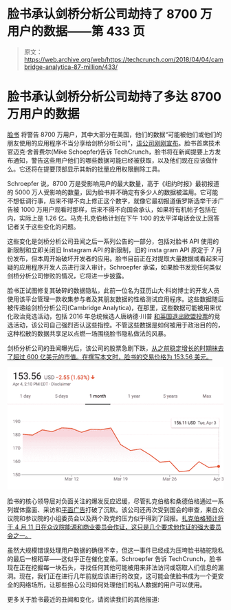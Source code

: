 # 脸书承认剑桥分析公司劫持了 8700 万用户的数据——第 433 页

> 原文：<https://web.archive.org/web/https://techcrunch.com/2018/04/04/cambridge-analytica-87-million/433/>

# 脸书承认剑桥分析公司劫持了多达 8700 万用户的数据

[脸书](https://web.archive.org/web/20200320171021/https://crunchbase.com/organization/facebook) 将警告 8700 万用户，其中大部分在美国，他们的数据“可能被他们或他们的朋友使用的应用程序不当分享给剑桥分析公司”，[该公司刚刚宣布](https://web.archive.org/web/20200320171021/https://newsroom.fb.com/news/2018/04/restricting-data-access/)。脸书首席技术官迈克·舍普费尔(Mike Schoepfer)告诉 TechCrunch，脸书将在新闻提要上方发布通知，警告这些用户他们的哪些数据可能已经被获取，以及他们现在应该做什么。它还将在提要顶部显示其新的批量应用权限删除工具。

Schroepfer 说，8700 万是受影响用户的最大数量，高于《纽约时报》最初报道的 5000 万人受影响的数量，因为脸书并不确定有多少人的数据被滥用。它可能不想低调行事，后来不得不向上修正这个数字，就像它最初报道俄罗斯选举干涉广告被 1000 万用户观看时那样，后来不得不向国会承认，如果将有机帖子包括在内，实际上是 1.26 亿。马克·扎克伯格计划在下午 1:00 的太平洋电话会议上回答记者关于这些变化的问题。

这些变化是剑桥分析公司丑闻之后一系列公告的一部分，包括对脸书 API 使用的新限制和立即关闭旧 Instagram API 的新限制，旧的 insta gram API 原定于 7 月份发布，但本周开始破坏开发者的应用。脸书目前正在对提取大量数据或看起来可疑的应用程序开发人员进行深入审计，Schroepfer 承诺，如果脸书发现任何类似剑桥分析公司惨败的情况，它将进一步披露。

脸书正试图修复其破碎的数据隐私，此前一位名为亚历山大·科岗博士的开发人员使用该平台管理一款收集参与者及其朋友数据的性格测试应用程序。这些数据随后被传递给剑桥分析公司(Cambridge Analytica)，在那里，这些数据可能被用来优化政治竞选活动，包括 2016 年总统候选人唐纳德·川普 [和英国退出欧盟投票](https://web.archive.org/web/20200320171021/https://www.nytimes.com/2018/03/27/world/europe/whistle-blower-data-mining-cambridge-analytica.html)的竞选活动，该公司自己强烈否认这些指控。不管这些数据是如何被用于政治目的的，这种松散的数据共享足以点燃一场围绕脸书隐私做法的风暴。

剑桥分析公司的丑闻曝光后，该公司的股票急剧下跌，[从之前稳定增长的时期抹去了超过 600 亿美元的市值。在撰写本文时，脸书的交易价格为 153.56 美元。](https://web.archive.org/web/20200320171021/https://techcrunch.com/2018/03/20/facebook-has-lost-60-billion-in-value/)

![](img/dd834d4717796ad2f2706511b1798432.png)

脸书的核心领导层对负面关注的爆发反应迟缓，尽管扎克伯格和桑德伯格通过一系列媒体露面、采访和[平面广告](https://web.archive.org/web/20200320171021/https://techcrunch.com/2018/03/25/zuck-apologizes-for-cambridge-analytica-scandal-with-full-page-print-ad/)打破了沉默。该公司还再次受到国会的审查，来自众议院和参议院的小组委员会以及两个政党的压力似乎得到了回报。[扎克伯格预计将于 4 月 11 日在众议院能源和商业委员会作证，这只是几个要求他作证的强大委员会之一。](https://web.archive.org/web/20200320171021/https://techcrunch.com/2018/04/04/zuckerberg-will-testify-before-congress-on-april-11/)

虽然大规模错误处理用户数据的确很不幸，但这一事件已经成为压垮脸书骆驼隐私的最后一根稻草——这似乎正在催化变革。Schroepfer 告诉 TechCrunch，脸书现在正在挖掘每一块石头，寻找任何其他可能被用来非法访问或窃取人们信息的漏洞。现在，我们正在进行几年前就应该进行的改变，这可能会使脸书成为一个更安全的网络场所，让那些担心公司如何处理他们的私人数据的用户可以使用。

更多关于脸书最近的丑闻和变化，请阅读我们的其他报道: